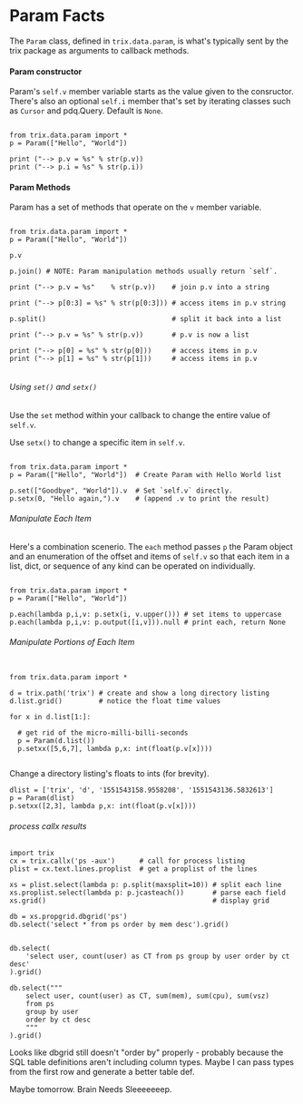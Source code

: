 
# Param Facts

The `Param` class, defined in `trix.data.param`, is what's typically
sent by the trix package as arguments to callback methods.


#### Param constructor

Param's `self.v` member variable starts as the value given to the 
consructor. There's also an optional `self.i` member that's set by 
iterating classes such as `Cursor` and pdq.Query. Default is `None`.


```python3

from trix.data.param import *
p = Param(["Hello", "World"])

print ("--> p.v = %s" % str(p.v))
print ("--> p.i = %s" % str(p.i))

```



#### Param Methods

Param has a set of methods that operate on the `v` member variable.


```python3

from trix.data.param import *
p = Param(["Hello", "World"]) 

p.v

p.join() # NOTE: Param manipulation methods usually return `self`.

print ("--> p.v = %s"    % str(p.v))    # join p.v into a string

print ("--> p[0:3] = %s" % str(p[0:3])) # access items in p.v string

p.split()                               # split it back into a list

print ("--> p.v = %s" % str(p.v))       # p.v is now a list

print ("--> p[0] = %s" % str(p[0]))     # access items in p.v
print ("--> p[1] = %s" % str(p[1]))     # access items in p.v


```


###### Using `set()` and `setx()`

Use the `set` method within your callback to change the entire value
of `self.v`.

Use `setx()` to change a specific item in `self.v`.


```python3

from trix.data.param import *
p = Param(["Hello", "World"])  # Create Param with Hello World list

p.set(["Goodbye", "World"]).v  # Set `self.v` directly.
p.setx(0, "Hello again,").v    # (append .v to print the result)

```


###### Manipulate Each Item

Here's a combination scenerio. The `each` method passes `p` the Param
object and an enumeration of the offset and items of `self.v` so that 
each item in a list, dict, or sequence of any kind can be operated on 
individually.

```python3

from trix.data.param import *
p = Param(["Hello", "World"]) 

p.each(lambda p,i,v: p.setx(i, v.upper())) # set items to uppercase
p.each(lambda p,i,v: p.output([i,v])).null # print each, return None

```


###### Manipulate Portions of Each Item

```python3

from trix.data.param import *

d = trix.path('trix') # create and show a long directory listing
d.list.grid()         # notice the float time values

for x in d.list[1:]:
  
  # get rid of the micro-milli-billi-seconds
  p = Param(d.list()) 
  p.setxx([5,6,7], lambda p,x: int(float(p.v[x])))
  
```

Change a directory listing's floats to ints (for brevity).

```
dlist = ['trix', 'd', '1551543158.9558208', '1551543136.5832613']
p = Param(dlist)
p.setxx([2,3], lambda p,x: int(float(p.v[x])))

```



###### process callx results

```
import trix
cx = trix.callx('ps -aux')      # call for process listing
plist = cx.text.lines.proplist  # get a proplist of the lines

xs = plist.select(lambda p: p.split(maxsplit=10)) # split each line
xs.proplist.select(lambda p: p.jcasteach())       # parse each field
xs.grid()                                         # display grid

db = xs.propgrid.dbgrid('ps')
db.select('select * from ps order by mem desc').grid()


db.select(
	'select user, count(user) as CT from ps group by user order by ct desc'
).grid()

db.select("""
	select user, count(user) as CT, sum(mem), sum(cpu), sum(vsz)
	from ps 
	group by user
	order by ct desc
	"""
).grid()

```

Looks like dbgrid still doesn't "order by" properly - probably because
the SQL table definitions aren't including column types. Maybe I can
pass types from the first row and generate a better table def.

Maybe tomorrow. Brain Needs Sleeeeeeep.



